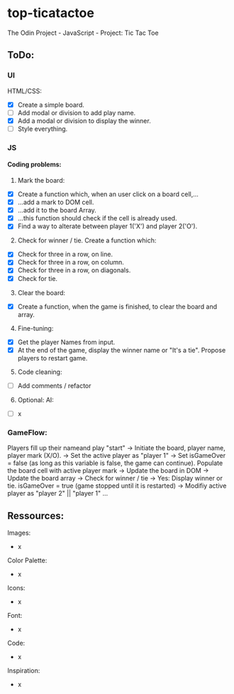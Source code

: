 # top-ticatactoe
The Odin Project - JavaScript - Project: Tic Tac Toe

## ToDo:

### UI
HTML/CSS:
- [x] Create a simple board.
- [ ] Add modal or division to add play name.
- [x] Add a modal or division to display the winner.
- [ ] Style everything.  

### JS

#### Coding problems:
1. Mark the board:
- [x] Create a function which, when an user click on a board cell,...
- [x] ...add a mark to DOM cell.
- [x] ...add it to the board Array.
- [x] ...this function should check if the cell is already used.
- [x] Find a way to alterate between player 1('X') and player 2('O'). 

2. Check for winner / tie. Create a function which:
- [x] Check for three in a row, on line.
- [x] Check for three in a row, on column.
- [x] Check for three in a row, on diagonals.
- [x] Check for tie.

3. Clear the board:
- [x] Create a function, when the game is finished, to clear the board and array.

4. Fine-tuning: 
- [x] Get the player Names from input.
- [x] At the end of the game, display the winner name or "It's a tie". Propose players to restart game.

5. Code cleaning:
- [ ] Add comments / refactor

6. Optional: AI:
- [ ] x

### GameFlow:

Players fill up their nameand play "start"
-> Initiate the board, player name, player mark (X/O).
-> Set the active player as "player 1"
-> Set isGameOver = false (as long as this variable is false, the game can continue).
<wait for player input on a board cell>
Populate the board cell with active player mark 
-> Update the board in DOM
-> Update the board array 
    -> Check for winner / tie 
        -> Yes: Display winner or tie. isGameOver = true (game stopped until it is restarted)
-> Modifiy active player as "player 2" || "player 1"
<wait for player input on a board cell>
...

## Ressources:
Images:
- x

Color Palette:
- x

Icons:
- x

Font:
- x

Code:
- x

Inspiration:
- x